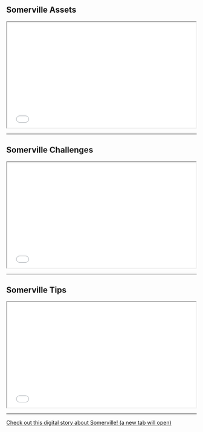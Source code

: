 ## Somerville Assets

<iframe src='//player.vimeo.com/video/114681561?title=0&amp;byline=0&amp;portrait=0&amp;autoplay=1' width='500' height='280' allowfullscreen></iframe>

___

## Somerville Challenges

<iframe src='//player.vimeo.com/video/112287603?title=0&amp;byline=0&amp;portrait=0&amp;autoplay=1' width='500' height='280' allowfullscreen></iframe>

___

## Somerville Tips

<iframe src='//player.vimeo.com/video/112287602?title=0&amp;byline=0&amp;portrait=0&amp;autoplay=1' width='500' height='280' allowfullscreen></iframe>

___

<div class='resource-external'>
  <a href='http://prezi.com/eb5pc7qvv8xp/untitled-prezi/?kw=view-eb5pc7qvv8xp&rc=ref-37310803' target='_blank'>Check out this digital story about Somerville! (a new tab will open)</a>
</div>
